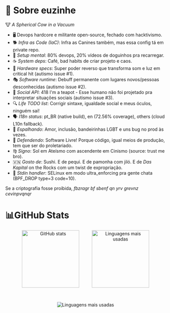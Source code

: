 # 💫 Sobre euzinhe
🐮 *A Spherical Cow in a Vacuum*

- 🖥️ Devops hardcore e militante open-source, fechado com hacktivismo.
- 🐕 *Infra as Code (IaC)*: Infra as Canines também, mas essa config tá em private repo.
- 🧠 *Setup mental*: 80% devops, 20% vídeos de doguinhos pra recarregar.
- ☕ *System deps*: Café, bad habits de criar projeto e caos.
- 🤖 *Hardware specs*: Super poder reverso que transforma som e luz em critical hit (autismo issue #1).
- 🎭 *Software runtime*: Debuff permanente com lugares novos/pessoas desconhecidas (autismo issue #2).
- 📡 *Social API*: 418 I'm a teapot - Esse humano não foi projetado pra interpretar situações sociais (autismo issue #3).
- 🔍 *Life TODO list*: Corrigir sintaxe, igualdade social e meus óculos, ninguém sai!
- 🗣️ *I18n status*: pt_BR (native build), en (72.56% coverage), others (cloud L10n fallback).
- 🌈 *Espalhando*: Amor, inclusão, bandeirinhas LGBT e uns bug no prod às vezes.
- 🎯 *Defendendo*: Software Livre! Porque código, igual meios de produção, tem que ser do proletariado.
- ♍ *Signo*: Sol em Ateísmo com ascendente em Cinismo (source: trust me bro).
- 🇻🇳 *Gosto de*: Sushi. E de pequi. E de pamonha com jiló. E de *Das Kapital* on the Rocks com um twist de expropriação.
- 🚪 *Stdin handler*: SELinux em modo ultra_enforcing pra gente chata (BPF_DROP type=3 code=10).

Se a criptografia fosse proibida, *fbzragr bf sbenf qn yrv grevnz cevinpvqnqr*

# 📊GitHub Stats

<p align="center">
  <img src="https://github-readme-stats.vercel.app/api?username=Vndmtrx&theme=transparent&hide_border=true&include_all_commits=true&count_private=true&rank_icon=github&locale=pt-br&custom_title=" 
       alt="GitHub stats" 
       height="180" 
       style="vertical-align:top; margin-right:40px;"/><img src="https://github-readme-stats.vercel.app/api/top-langs/?username=Vndmtrx&theme=transparent&hide_border=true&include_all_commits=false&count_private=false&layout=compact&hide=pascal,apacheconf&locale=pt-br&langs_count=8&custom_title=" 
       alt="Linguagens mais usadas" 
       height="180" 
       style="vertical-align:top;"/>
</p><br/>
<p align="center">
  <img src="https://streak-stats.demolab.com?user=Vndmtrx&theme=transparent&hide_border=true&locale=pt_BR&date_format=j%2Fn%5B%2FY%5D&card_width=600"
       alt="Linguagens mais usadas"
       style="vertical-align:top;"/><br/>
</p>
